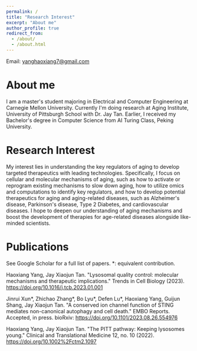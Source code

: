 ```yaml
---
permalink: /
title: "Research Interest"
excerpt: "About me"
author_profile: true
redirect_from: 
  - /about/
  - /about.html
---
```

Email: yanghaoxiang7@gmail.com

About me
======

I am a master's student majoring in Electrical and Computer Engineering at Carnegie Mellon University. Currently I'm doing research at Aging Institute, University of Pittsburgh School with Dr. Jay Tan. Earlier, I received my Bachelor's degree in Computer Science from AI Turing Class, Peking University.

Research Interest
======
My interest lies in understanding the key regulators of aging to develop targeted therapeutics with leading technologies. Specifically, I focus on cellular and molecular mechanisms of aging, such as how to activate or reprogram existing mechanisms to slow down aging, how to utilize omics and computations to identify key regulators, and how to develop potential therapeutics for aging and aging-related diseases, such as Alzheimer's disease, Parkinson's disease, Type 2 Diabetes, and cardiovascular diseases. I hope to deepen our understanding of aging mechanisms and boost the development of therapies for age-related diseases alongside like-minded scientists.

Publications
======
See Google Scholar for a full list of papers. *: equivalent contribution.

Haoxiang Yang, Jay Xiaojun Tan. "Lysosomal quality control: molecular mechanisms and therapeutic implications." Trends in Cell Biology (2023). https://doi.org/10.1016/j.tcb.2023.01.001

Jinrui Xun*, Zhichao Zhang*, Bo Lyu*, Defen Lu*, Haoxiang Yang, Guijun Shang, Jay Xiaojun Tan. "A conserved ion channel function of STING mediates non-canonical autophagy and cell death." EMBO Reports. Accepted, in press. bioRxiv: https://doi.org/10.1101/2023.08.26.554976

Haoxiang Yang, Jay Xiaojun Tan. "The PITT pathway: Keeping lysosomes young." Clinical and Translational Medicine 12, no. 10 (2022). https://doi.org/10.1002%2Fctm2.1097

